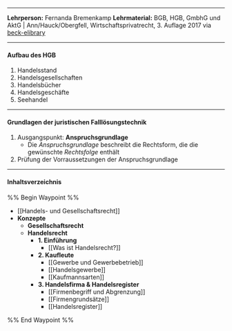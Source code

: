 ***
**Lehrperson:** Fernanda Bremenkamp
**Lehrmaterial:** BGB, HGB, GmbhG und AktG | Ann/Hauck/Obergfell, Wirtschaftsprivatrecht, 3. Auflage 2017 via [beck-elibrary](https://www.beck-elibrary.de/10.15358/9783800654512-I/titelei-inhaltsverzeichnis?page=1)
***
#### Aufbau des HGB

1. Handelsstand
2. Handelsgesellschaften
3. Handelsbücher
4. Handelsgeschäfte
5. Seehandel

***
#### Grundlagen der juristischen Falllösungstechnik

1. Ausgangspunkt: **Anspruchsgrundlage**
	- Die *Anspruchsgrundlage* beschreibt die Rechtsform, die die gewünschte *Rechtsfolge* enthält
2. Prüfung der Vorraussetzungen der Anspruchsgrundlage

***
#### Inhaltsverzeichnis

%% Begin Waypoint %%
- [[Handels- und Gesellschaftsrecht]]
- **Konzepte**
	- **Gesellschaftsrecht**
	- **Handelsrecht**
		- **1. Einführung**
			- [[Was ist Handelsrecht?]]
		- **2. Kaufleute**
			- [[Gewerbe und Gewerbebetrieb]]
			- [[Handelsgewerbe]]
			- [[Kaufmannsarten]]
		- **3. Handelsfirma & Handelsregister**
			- [[Firmenbegriff und Abgrenzung]]
			- [[Firmengrundsätze]]
			- [[Handelsregister]]

%% End Waypoint %%